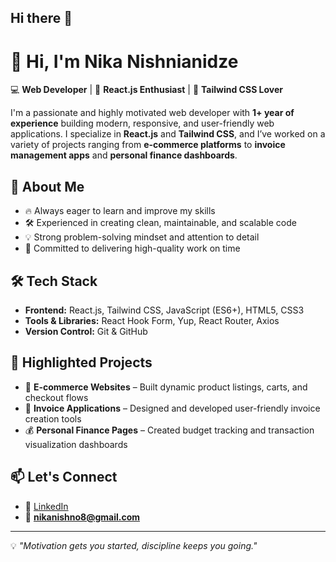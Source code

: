 ## Hi there 👋
# 👋 Hi, I'm Nika Nishnianidze  

💻 **Web Developer** | 🚀 **React.js Enthusiast** | 🎨 **Tailwind CSS Lover**  

I'm a passionate and highly motivated web developer with **1+ year of experience** building modern, responsive, and user-friendly web applications. I specialize in **React.js** and **Tailwind CSS**, and I’ve worked on a variety of projects ranging from **e-commerce platforms** to **invoice management apps** and **personal finance dashboards**.  

## 🚀 About Me  
- 🔥 Always eager to learn and improve my skills  
- 🛠️ Experienced in creating clean, maintainable, and scalable code  
- 💡 Strong problem-solving mindset and attention to detail  
- 🎯 Committed to delivering high-quality work on time  

## 🛠️ Tech Stack  
- **Frontend:** React.js, Tailwind CSS, JavaScript (ES6+), HTML5, CSS3  
- **Tools & Libraries:** React Hook Form, Yup, React Router, Axios  
- **Version Control:** Git & GitHub  

## 📌 Highlighted Projects  
- 🛒 **E-commerce Websites** – Built dynamic product listings, carts, and checkout flows  
- 📄 **Invoice Applications** – Designed and developed user-friendly invoice creation tools  
- 💰 **Personal Finance Pages** – Created budget tracking and transaction visualization dashboards  

## 📫 Let's Connect  
- 💼 [LinkedIn](https://www.linkedin.com/)  
- 📧 **nikanishno8@gmail.com**  

---

💡 *"Motivation gets you started, discipline keeps you going."*  
